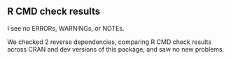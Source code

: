 ## R CMD check results

I see no ERRORs, WARNINGs, or NOTEs. 

We checked 2 reverse dependencies, comparing R CMD check results across CRAN and dev versions of this package, and saw no new problems.
